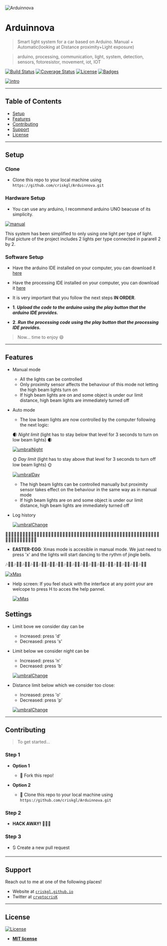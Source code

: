 <img src="https://github.com/criskgl/Arduinnova/blob/master/GUI/assets/logo.png" title="Arduinnova" alt="Arduinnova">

# Arduinnova

> Smart light system for a car based on Arduino. Manual + Automatic(looking at Distance proximity+Light exposure)

> arduino, processing, communication, light, system, detection, sensors, fotoresistor, movement, iot, IOT

[![Build Status](http://img.shields.io/travis/badges/badgerbadgerbadger.svg?style=flat-square)](https://travis-ci.org/badges/badgerbadgerbadger) 
[![Coverage Status](http://img.shields.io/coveralls/badges/badgerbadgerbadger.svg?style=flat-square)](https://coveralls.io/r/badges/badgerbadgerbadger) 
[![License](http://img.shields.io/:license-mit-blue.svg?style=flat-square)](http://badges.mit-license.org) 
[![Badges](http://img.shields.io/:badges-9/9-ff6799.svg?style=flat-square)](https://github.com/badges/badgerbadgerbadger)


[![intro](https://github.com/criskgl/Arduinnova/blob/master/readmeAssets/intro.gif)]()

---

## Table of Contents

- [Setup](#setup)
- [Features](#features)
- [Contributing](#contribuiting)
- [Support](#support)
- [License](#license)

---

## Setup

### Clone

- Clone this repo to your local machine using `https://github.com/criskgl/Arduinnova.git`

### Hardware Setup

- You can use any arduino, I recommend arduino UNO beacuse of its simplicity.

[![manual](https://github.com/criskgl/Arduinnova/blob/master/readmeAssets/hardwareSetup.png)]()

This system has been simplified to only using one light per type of light. Final picture of the project includes 2 lights per type connected in pararell 2 by 2.

### Software Setup

- Have the arduino IDE installed on your computer, you can download it <a href="https://www.arduino.cc/en/main/software">here</a>

- Have the processing IDE installed on your computer, you can download it <a href="https://processing.org/download/">here</a>

- It is very important that you follow the next steps **IN ORDER**.

* **1**. ***Upload the code to the arduino using the play button that the arduino IDE provides.***

* **2**. ***Run the processing code using the play button that the processing IDE provides.***

> Now... time to enjoy 😄

---

## Features

* Manual mode

    * All the lights can be controlled
    * Only proximity sensor affects the behaviour of this mode not letting the high beam lights turn on
    * If high beam lights are on and some object is under our limit distance, high beam lights are immediately turned off
    
* Auto mode
    
    * The low beam lights are now controlled by the computer following the next logic:
    
    🌒 *Night limit* (light has to stay below that level for 3 seconds to turn on low beam lights) 🌒 
    
    [![umbralNight](https://github.com/criskgl/Arduinnova/blob/master/readmeAssets/umbralDay.gif)]()

    🌞 *Day limit* (light has to stay above that level for 3 seconds to turn off low beam lights) 🌞
    
    [![umbralDay](https://github.com/criskgl/Arduinnova/blob/master/readmeAssets/umbralNight.gif)]()
    
    * The high beam lights can be controlled manually but proximity sensor takes effect on the behaviour in the same way as in manual mode
    * If high beam lights are on and some object is under our limit distance, high beam lights are immediately turned off

* Log history

    [![umbralChange](https://github.com/criskgl/Arduinnova/blob/master/readmeAssets/history.gif)]()
    
🎅🏻🌲🎄🎁🎅🏻🌲🎄🎁🎅🏻🌲🎄🎁🎅🏻🌲🎄🎁🎅🏻🌲🎄🎁🎅🏻🌲🎄🎁🎅🏻🌲🎄🎁🎅🏻🌲🎄🎁🎅🏻🌲🎄🎁🎅🏻🌲🎄🎁🎅🏻🌲🎄🎁🎅🏻🌲🎄🎁🎅🏻🌲🎄🎁

* **EASTER-EGG**: Xmas mode is accesible in manual mode. We just need to press 'x' and the lights will start dancing to the rythm of jingle bells. 

🎶🎅🏻🎶🎅🏻🎶🎅🏻🎶🎅🏻🎶🎅🏻🎶🎅🏻🎶🎅🏻🎶🎅🏻🎶🎅🏻🎶🎅🏻🎶🎅🏻🎶🎅🏻🎶🎅🏻🎶🎅🏻🎶🎅🏻🎶🎅🏻🎶🎅🏻

   [![xMas](https://github.com/criskgl/Arduinnova/blob/master/readmeAssets/manualXmas.gif)]()
   
* Help screen: If you feel stuck with the interface at any point your are welcope to press H to acces the help pannel.

    [![xMas](https://github.com/criskgl/Arduinnova/blob/master/readmeAssets/help.gif)]()

## Settings

* Limit bove we consider day can be 
    * Increased: press 'd'
    * Decreased: press 's'
    
* Limit below we consider night can be 
    * Increased: press 'n'
    * Decreased: press 'b'
    
    [![umbralChange](https://github.com/criskgl/Arduinnova/blob/master/readmeAssets/umbralChange.gif)]()

* Distance limit below which we consider too close: 
    * Increased: press 'o'
    * Decreased: press 'p'
    
    [![umbralChange](https://github.com/criskgl/Arduinnova/blob/master/readmeAssets/distanceLimitChange.gif)]()

---

## Contributing

> To get started...

### Step 1

- **Option 1**
    - 🍴 Fork this repo!

- **Option 2**
    - 👯 Clone this repo to your local machine using `https://github.com/criskgl/Arduinnova.git`

### Step 2

- **HACK AWAY!** 🔨🔨🔨

### Step 3

- 🔃 Create a new pull request

---


## Support

Reach out to me at one of the following places!

- Website at <a href="https://criskgl.github.io" target="_blank">`criskgl.github.io`</a>
- Twitter at <a href="https://twitter.com/cryptocrisK" target="_blank">`cryptocrisK`</a>
---

## License

[![License](http://img.shields.io/:license-mit-blue.svg?style=flat-square)](http://badges.mit-license.org)

- **[MIT license](http://opensource.org/licenses/mit-license.php)**

